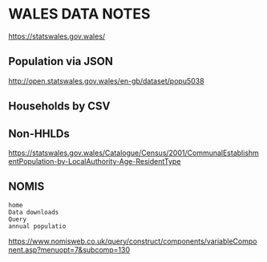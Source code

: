 # WALES DATA NOTES

https://statswales.gov.wales/

## Population via JSON

http://open.statswales.gov.wales/en-gb/dataset/popu5038

## Households by CSV

## Non-HHLDs

https://statswales.gov.wales/Catalogue/Census/2001/CommunalEstablishmentPopulation-by-LocalAuthority-Age-ResidentType

## NOMIS

    home
    Data downloads
    Query
    annual populatio

https://www.nomisweb.co.uk/query/construct/components/variableComponent.asp?menuopt=7&subcomp=130